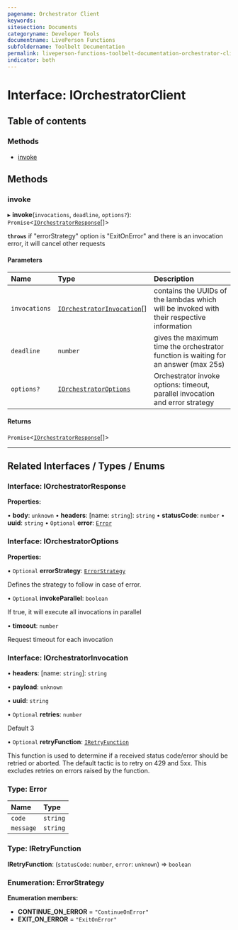 ```yaml
---
pagename: Orchestrator Client
keywords:
sitesection: Documents
categoryname: Developer Tools
documentname: LivePerson Functions
subfoldername: Toolbelt Documentation
permalink: liveperson-functions-toolbelt-documentation-orchestrator-client.html 
indicator: both
---
```


# Interface: IOrchestratorClient

## Table of contents

### Methods

- [invoke](#invoke)

## Methods

### invoke

▸ **invoke**(`invocations`, `deadline`, `options?`): `Promise`<[`IOrchestratorResponse`](#interface-iorchestratorrespons)[]\>

**`throws`** if "errorStrategy" option is "ExitOnError" and there is an invocation error, it will cancel other requests

#### Parameters

| Name | Type | Description |
| :------ | :------ | :------ |
| `invocations` | [`IOrchestratorInvocation`](#interface-iorchestratorinvocation)[] | contains the UUIDs of the lambdas which will be invoked with their respective information |
| `deadline` | `number` | gives the maximum time the orchestrator function is waiting for an answer (max 25s) |
| `options?` | [`IOrchestratorOptions`](#interface-iorchestratoroptions) | Orchestrator invoke options: timeout, parallel invocation and error strategy |

#### Returns

`Promise`<[`IOrchestratorResponse`](#interface-iorchestratorresponse)[]\>

___

## Related Interfaces / Types / Enums

### Interface: IOrchestratorResponse

**Properties:**

• **body**: `unknown`
• **headers**: \[name: `string`\]: `string`
• **statusCode**: `number`
• **uuid**: `string`
• `Optional` **error**: [`Error`](#type-error)

### Interface: IOrchestratorOptions

**Properties:**

• `Optional` **errorStrategy**: [`ErrorStrategy`](#enumeration-errorstrategy)

Defines the strategy to follow in case of error.

• `Optional` **invokeParallel**: `boolean`

If true, it will execute all invocations in parallel

• **timeout**: `number`

Request timeout for each invocation

### Interface: IOrchestratorInvocation

• **headers**: \[name: `string`\]: `string`

• **payload**: `unknown`

• **uuid**: `string`

• `Optional` **retries**: `number`

Default 3

• `Optional` **retryFunction**: [`IRetryFunction`](#type-iretryfunction)

This function is used to determine if a received status code/error should be retried or aborted.
The default tactic is to retry on 429 and 5xx. This excludes retries on errors raised by the function.

### Type: Error

| Name | Type |
| :------ | :------ |
| `code` | `string` |
| `message` | `string` |

### Type: IRetryFunction

**IRetryFunction**: (`statusCode`: `number`, `error`: `unknown`) => `boolean`

### Enumeration: ErrorStrategy

**Enumeration members:**

- **CONTINUE\_ON\_ERROR** = `"ContinueOnError"`
- **EXIT\_ON\_ERROR** = `"ExitOnError"`
